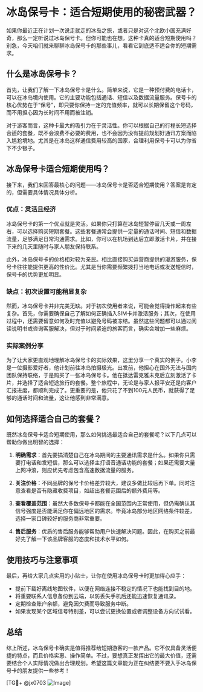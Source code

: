 # 冰岛保号卡：适合短期使用的秘密武器？

如果你最近正在计划一次说走就走的冰岛之旅，或者只是对这个北欧小国充满好奇，那么一定听说过冰岛保号卡。但你可能也在想，这种卡真的适合短期使用吗？别急，今天咱们就来聊聊冰岛保号卡的那些事儿，看看它到底适不适合你的短期需求。

## 什么是冰岛保号卡？

首先，让我们了解一下冰岛保号卡是什么。简单来说，它是一种预付费的电话卡，可以在冰岛境内使用。它的主要功能包括通话、短信以及数据流量服务。保号卡的核心优势在于“保号”，即只要你保持一定的充值频率，就可以长期保留这个号码，而不用担心因为长时间不用而被注销。

对于游客而言，这种卡最大的吸引力在于灵活性。你可以根据自己的行程长短选择合适的套餐，既不会浪费不必要的费用，也不会因为没有提前规划好通讯方案而陷入尴尬境地。尤其是在冰岛这样通信费用较高的国家，合理利用保号卡可以为你省下不少银子。

## 冰岛保号卡适合短期使用吗？

接下来，我们来回答最核心的问题——冰岛保号卡是否适合短期使用？答案是肯定的，但需要具体情况具体分析。

### 优点：灵活且经济

冰岛保号卡的第一个优点就是灵活。如果你只打算在冰岛短暂停留几天或一周左右，可以选择购买短期套餐。这些套餐通常会提供一定量的通话时间、短信和数据流量，足够满足日常沟通需求。比如，你可以在机场到达后立即激活卡片，并在接下来的几天里随时与家人朋友保持联系。

此外，冰岛保号卡的价格相对较为亲民。相比直接购买运营商提供的漫游服务，保号卡往往能提供更高的性价比。尤其是当你需要频繁拨打当地电话或发送短信时，保号卡的优势更加明显。

### 缺点：初次设置可能稍显复杂

然而，冰岛保号卡并非完美无缺。对于初次使用者来说，可能会觉得操作起来有些复杂。首先，你需要确保自己了解如何正确插入SIM卡并激活服务；其次，在使用过程中，还需要留意如何及时充值以避免号码被冻结。虽然这些问题都可以通过阅读说明书或咨询客服解决，但对于时间紧迫的旅客而言，确实会增加一些麻烦。

### 实际案例分享

为了让大家更直观地理解冰岛保号卡的实际效果，这里分享一个真实的例子。小李是一位摄影爱好者，他计划前往冰岛拍摄极光。出发前，他担心在国外无法与国内团队保持联络，于是购买了一张冰岛保号卡。他在抵达雷克雅未克后立刻激活了卡片，并选择了适合短途旅行的套餐。整个旅程中，无论是与家人报平安还是向客户汇报进度，都顺利完成了。更重要的是，他只花了不到100元人民币，就获得了足够的通话时间和流量，这让他感到非常满意。

## 如何选择适合自己的套餐？

既然冰岛保号卡适合短期使用，那么如何挑选最适合自己的套餐呢？以下几点可以帮助你做出明智的选择：

1. **明确需求**：首先要搞清楚自己在冰岛期间的主要通讯需求是什么。如果你只需要打电话和发短信，那么可以选择主打语音通话功能的套餐；如果还需要大量上网冲浪，则应优先考虑包含高速数据流量的服务。

2. **关注价格**：不同品牌的保号卡价格差异较大，建议多做比较后再下单。同时注意查看是否有隐藏收费项目，如超出套餐范围后的额外费用等。

3. **查看覆盖范围**：虽然大多数保号卡都能在全国范围内正常使用，但仍需确认其信号强度是否能满足你在偏远地区的需求。毕竟冰岛部分地区网络条件较差，选择一家口碑较好的服务商非常重要。

4. **售后服务**：优质的售后服务能够帮助用户快速解决问题。因此，在购买之前最好先了解一下该品牌客服的态度和技术水平如何。

## 使用技巧与注意事项

最后，再给大家几点实用的小贴士，让你在使用冰岛保号卡时更加得心应手：

- 提前下载好离线地图软件，以便在网络连接不稳定的情况下也能找到目的地。
- 将重要联系人信息备份到云端，以防丢失手机后还能迅速恢复通讯录。
- 定期检查账户余额，避免因欠费而导致服务中断。
- 如果发现某个区域信号特别差，可以尝试更换位置或者调整设备方向试试看。

## 总结

综上所述，冰岛保号卡确实是值得推荐给短期游客的一款产品。它不仅具备灵活便捷的特点，而且价格实惠、操作简单。不过，要想真正发挥出它的最大价值，还需要结合个人实际情况做出合理规划。希望这篇文章能为正在纠结要不要入手冰岛保号卡的朋友提供一些参考！

[TG💪+ @jx0703 ![Image](https://github.com/user-attachments/assets/dbca1d08-cadb-493c-b0ec-ad6f7a83f270)]